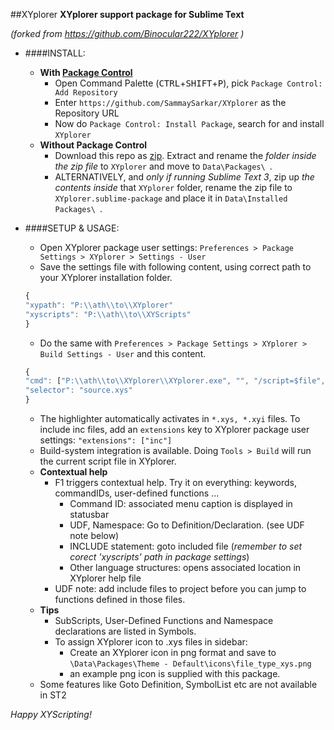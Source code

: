 ##XYplorer
**XYplorer support package for Sublime Text**

*(forked from https://github.com/Binocular222/XYplorer )*

- ####INSTALL:
  + **With [Package Control](https://packagecontrol.io/)**
    - Open Command Palette (<kbd>CTRL</kbd>+<kbd>SHIFT</kbd>+<kbd>P</kbd>), pick `Package Control: Add Repository`
    - Enter `https://github.com/SammaySarkar/XYplorer` as the Repository URL
    - Now do `Package Control: Install Package`, search for and install `XYplorer`
  + **Without Package Control**
    - Download this repo as [zip](https://github.com/SammaySarkar/XYplorer/archive/master.zip).
      Extract and rename the *folder inside the zip file* to `XYplorer` and move to `Data\Packages\ `.
    - ALTERNATIVELY, and *only if running Sublime Text 3*, zip up *the contents inside* that `XYplorer` folder,
      rename the zip file to `XYplorer.sublime-package` and place it in `Data\Installed Packages\ `.


- ####SETUP & USAGE:
  + Open XYplorer package user settings: `Preferences > Package Settings > XYplorer > Settings - User`
  + Save the settings file with following content, using correct path to your XYplorer installation folder.
  ```js
  {
  "xypath": "P:\\ath\\to\\XYplorer"
  "xyscripts": "P:\\ath\\to\\XYScripts"
  }
  ```
  + Do the same with `Preferences > Package Settings > XYplorer > Build Settings - User` and this content.
  ```js
  {
  "cmd": ["P:\\ath\\to\\XYplorer\\XYplorer.exe", "", "/script=$file", "/flg=2"],
  "selector": "source.xys"
  }
  ```
  + The highlighter automatically activates in `*.xys, *.xyi` files.
    To include inc files, add an `extensions` key to XYplorer package user settings: `"extensions": ["inc"]`
  + Build-system integration is available. Doing `Tools > Build` will run the current script file in XYplorer.
  + **Contextual help**
    - F1 triggers contextual help. Try it on everything: keywords, commandIDs, user-defined functions ...
      + Command ID: associated menu caption is displayed in statusbar
      + UDF, Namespace: Go to Definition/Declaration. (see UDF note below)
      + INCLUDE statement: goto included file (*remember to set corect 'xyscripts' path in package settings*)
      + Other language structures: opens associated location in XYplorer help file
    - UDF note: add include files to project before you can jump to functions defined in those files.
  + **Tips**
    - SubScripts, User-Defined Functions and Namespace declarations are listed in Symbols.
    - To assign XYplorer icon to .xys files in sidebar:
      - Create an XYplorer icon in png format and save to `\Data\Packages\Theme - Default\icons\file_type_xys.png`
      - an example png icon is supplied with this package.
  + Some features like Goto Definition, SymbolList etc are not available in ST2

*Happy XYScripting!*

